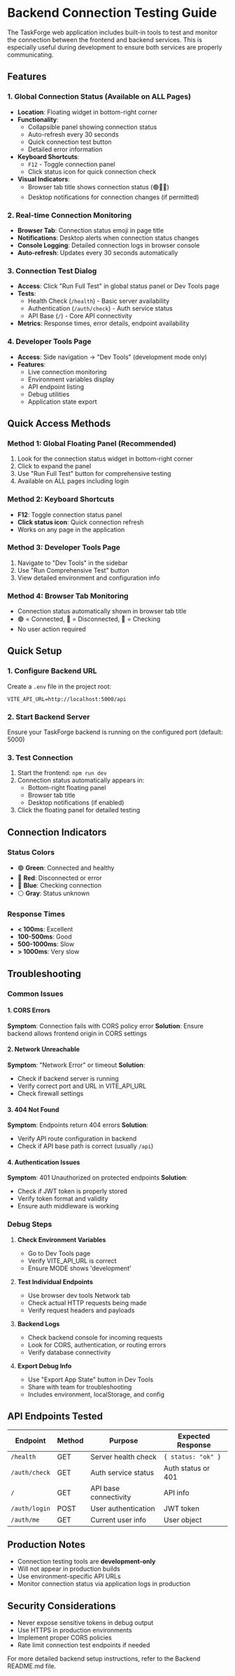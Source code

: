 # Backend Connection Testing Guide

The TaskForge web application includes built-in tools to test and monitor the connection between the frontend and backend services. This is especially useful during development to ensure both services are properly communicating.

## Features

### 1. Global Connection Status (Available on ALL Pages)
- **Location**: Floating widget in bottom-right corner
- **Functionality**: 
  - Collapsible panel showing connection status
  - Auto-refresh every 30 seconds
  - Quick connection test button
  - Detailed error information
- **Keyboard Shortcuts**: 
  - `F12` - Toggle connection panel
  - Click status icon for quick connection check
- **Visual Indicators**:
  - Browser tab title shows connection status (🟢🔴🔵)
  - Desktop notifications for connection changes (if permitted)

### 2. Real-time Connection Monitoring
- **Browser Tab**: Connection status emoji in page title
- **Notifications**: Desktop alerts when connection status changes
- **Console Logging**: Detailed connection logs in browser console
- **Auto-refresh**: Updates every 30 seconds automatically

### 3. Connection Test Dialog
- **Access**: Click "Run Full Test" in global status panel or Dev Tools page
- **Tests**:
  - Health Check (`/health`) - Basic server availability
  - Authentication (`/auth/check`) - Auth service status  
  - API Base (`/`) - Core API connectivity
- **Metrics**: Response times, error details, endpoint availability

### 4. Developer Tools Page
- **Access**: Side navigation → "Dev Tools" (development mode only)
- **Features**:
  - Live connection monitoring
  - Environment variables display
  - API endpoint listing
  - Debug utilities
  - Application state export

## Quick Access Methods

### Method 1: Global Floating Panel (Recommended)
1. Look for the connection status widget in bottom-right corner
2. Click to expand the panel
3. Use "Run Full Test" button for comprehensive testing
4. Available on ALL pages including login

### Method 2: Keyboard Shortcuts
- **F12**: Toggle connection status panel
- **Click status icon**: Quick connection refresh
- Works on any page in the application

### Method 3: Developer Tools Page
1. Navigate to "Dev Tools" in the sidebar
2. Use "Run Comprehensive Test" button
3. View detailed environment and configuration info

### Method 4: Browser Tab Monitoring
- Connection status automatically shown in browser tab title
- 🟢 = Connected, 🔴 = Disconnected, 🔵 = Checking
- No user action required

## Quick Setup

### 1. Configure Backend URL
Create a `.env` file in the project root:
```env
VITE_API_URL=http://localhost:5000/api
```

### 2. Start Backend Server
Ensure your TaskForge backend is running on the configured port (default: 5000)

### 3. Test Connection
1. Start the frontend: `npm run dev`
2. Connection status automatically appears in:
   - Bottom-right floating panel
   - Browser tab title
   - Desktop notifications (if enabled)
3. Click the floating panel for detailed testing

## Connection Indicators

### Status Colors
- 🟢 **Green**: Connected and healthy
- 🔴 **Red**: Disconnected or error
- 🔵 **Blue**: Checking connection
- ⚪ **Gray**: Status unknown

### Response Times
- **< 100ms**: Excellent
- **100-500ms**: Good  
- **500-1000ms**: Slow
- **> 1000ms**: Very slow

## Troubleshooting

### Common Issues

#### 1. CORS Errors
**Symptom**: Connection fails with CORS policy error
**Solution**: Ensure backend allows frontend origin in CORS settings

#### 2. Network Unreachable
**Symptom**: "Network Error" or timeout
**Solution**: 
- Check if backend server is running
- Verify correct port and URL in VITE_API_URL
- Check firewall settings

#### 3. 404 Not Found
**Symptom**: Endpoints return 404 errors
**Solution**:
- Verify API route configuration in backend
- Check if API base path is correct (usually `/api`)

#### 4. Authentication Issues
**Symptom**: 401 Unauthorized on protected endpoints
**Solution**:
- Check if JWT token is properly stored
- Verify token format and validity
- Ensure auth middleware is working

### Debug Steps

1. **Check Environment Variables**
   - Go to Dev Tools page
   - Verify VITE_API_URL is correct
   - Ensure MODE shows 'development'

2. **Test Individual Endpoints**
   - Use browser dev tools Network tab
   - Check actual HTTP requests being made
   - Verify request headers and payloads

3. **Backend Logs**
   - Check backend console for incoming requests
   - Look for CORS, authentication, or routing errors
   - Verify database connectivity

4. **Export Debug Info**
   - Use "Export App State" button in Dev Tools
   - Share with team for troubleshooting
   - Includes environment, localStorage, and config

## API Endpoints Tested

| Endpoint | Method | Purpose | Expected Response |
|----------|--------|---------|-------------------|
| `/health` | GET | Server health check | `{ status: "ok" }` |
| `/auth/check` | GET | Auth service status | Auth status or 401 |
| `/` | GET | API base connectivity | API info |
| `/auth/login` | POST | User authentication | JWT token |
| `/auth/me` | GET | Current user info | User object |

## Production Notes

- Connection testing tools are **development-only**
- Will not appear in production builds
- Use environment-specific API URLs
- Monitor connection status via application logs in production

## Security Considerations

- Never expose sensitive tokens in debug output
- Use HTTPS in production environments
- Implement proper CORS policies
- Rate limit connection test endpoints if needed

For more detailed backend setup instructions, refer to the Backend README.md file.
